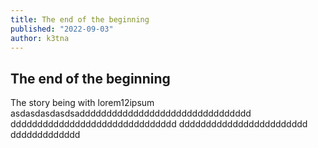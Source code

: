 ```yaml
---
title: The end of the beginning
published: "2022-09-03"
author: k3tna
---
```


## The end of the beginning

The story being with lorem12ipsum
asdasdasdasdsadddddddddddddddddddddddddddddddd
ddddddddddddddddddddddddddddddd
dddddddddddddddddddddddd
ddddddddddddd
